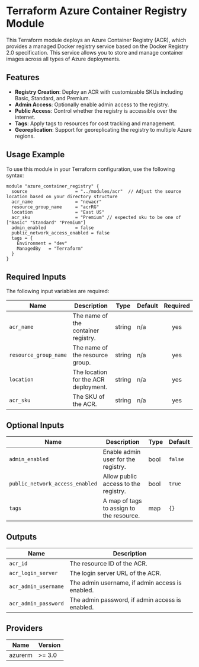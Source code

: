 
# Terraform Azure Container Registry Module

This Terraform module deploys an Azure Container Registry (ACR), which provides a managed Docker registry service based on the Docker Registry 2.0 specification. This service allows you to store and manage container images across all types of Azure deployments.

## Features

- **Registry Creation**: Deploy an ACR with customizable SKUs including Basic, Standard, and Premium.
- **Admin Access**: Optionally enable admin access to the registry.
- **Public Access**: Control whether the registry is accessible over the internet.
- **Tags**: Apply tags to resources for cost tracking and management.
- **Georeplication**: Support for georeplicating the registry to multiple Azure regions.

## Usage Example

To use this module in your Terraform configuration, use the following syntax:

```hcl
module "azure_container_registry" {
  source                  = "../modules/acr"  // Adjust the source location based on your directory structure
  acr_name                = "newacr"
  resource_group_name     = "acrRG"
  location                = "East US"
  acr_sku                 = "Premium" // expected sku to be one of ["Basic" "Standard" "Premium"]
  admin_enabled           = false
  public_network_access_enabled = false
  tags = {
    Environment = "dev"
    ManagedBy   = "Terraform"
  }
}
```

## Required Inputs

The following input variables are required:

| Name                  | Description                           | Type   | Default | Required |
|-----------------------|---------------------------------------|--------|---------|:--------:|
| `acr_name`            | The name of the container registry.   | string | n/a     | yes      |
| `resource_group_name` | The name of the resource group.       | string | n/a     | yes      |
| `location`            | The location for the ACR deployment.  | string | n/a     | yes      |
| `acr_sku`             | The SKU of the ACR.                   | string | n/a     | yes      |

## Optional Inputs

| Name                          | Description                                               | Type    | Default |
|-------------------------------|-----------------------------------------------------------|---------|---------|
| `admin_enabled`               | Enable admin user for the registry.                       | bool    | `false` |
| `public_network_access_enabled` | Allow public access to the registry.                     | bool    | `true`  |
| `tags`                        | A map of tags to assign to the resource.                  | map     | `{}`    |

## Outputs

| Name                    | Description                                        |
|-------------------------|----------------------------------------------------|
| `acr_id`                | The resource ID of the ACR.                        |
| `acr_login_server`      | The login server URL of the ACR.                   |
| `acr_admin_username`    | The admin username, if admin access is enabled.    |
| `acr_admin_password`    | The admin password, if admin access is enabled.    |

## Providers

| Name     | Version |
|----------|---------|
| azurerm  | >= 3.0  |


